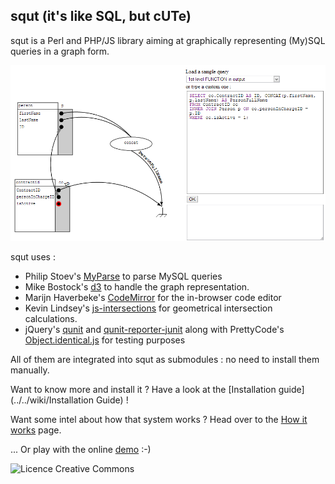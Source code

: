 ## squt (it's like SQL, but cUTe)

squt is a Perl and PHP/JS library aiming at graphically representing (My)SQL queries in a graph form.

![squt example](front-end/images/squt_example.png)

squt uses :
* Philip Stoev's [MyParse](http://search.cpan.org/~philips/DBIx-MyParse/) to parse MySQL queries
* Mike Bostock's [d3](https://github.com/mbostock/d3.git) to handle the graph representation.
* Marijn Haverbeke's [CodeMirror](https://github.com/marijnh/CodeMirror) for the in-browser code editor
* Kevin Lindsey's [js-intersections](https://github.com/thelonious/js-intersections.git) for geometrical intersection calculations.
* jQuery's [qunit](https://github.com/jquery/qunit.git) and [qunit-reporter-junit](https://github.com/jquery/qunit-reporter-junit.git) along with PrettyCode's [Object.identical.js](https://github.com/prettycode/Object.identical.js.git) for testing purposes

All of them are integrated into squt as submodules : no need to install them manually.


Want to know more and install it ? Have a look at the [Installation guide](../../wiki/Installation Guide) !

Want some intel about how that system works ? Head over to the [How it works](../../wiki/How-it-works) page.

... Or play with the online [demo](http://62.210.239.25//squt/master/front-end/squt.html) :-)

<img alt="Licence Creative Commons" style="border-width:0" src="http://i.creativecommons.org/l/by-sa/3.0/fr/88x31.png" />
